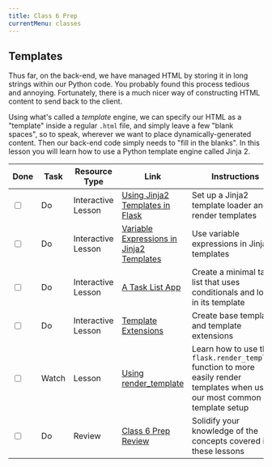 ```yaml
---
title: Class 6 Prep
currentMenu: classes
---
```


## Templates

Thus far, on the back-end, we have managed HTML by storing it in long strings within our Python code. You probably found this process tedious and annoying. Fortunately, there is a much nicer way of constructing HTML content to send back to the client.

Using what's called a *template* engine, we can specify our HTML as a "template" inside a regular `.html` file, and simply leave a few "blank spaces", so to speak, wherever we want to place dynamically-generated content. Then our back-end code simply needs to "fill in the blanks". In this lesson you will learn how to use a Python template engine called Jinja 2.

Done |Task | Resource Type | Link | Instructions
|----|-----|---------------|------|-------------|
<input type="checkbox" v-model="checks.p6a" /> |Do | Interactive Lesson | [Using Jinja2 Templates in Flask](../../videos/using-jinja/) | Set up a Jinja2 template loader and render templates
<input type="checkbox" v-model="checks.p6b" /> |Do | Interactive Lesson | [Variable Expressions in Jinja2 Templates](../../videos/jinja-variable-expressions/) | Use variable expressions in Jinja2 templates
<input type="checkbox" v-model="checks.p6c" /> |Do | Interactive Lesson | [A Task List App](../../videos/task-list/) | Create a minimal task list that uses conditionals and loops in its template
<input type="checkbox" v-model="checks.p6d" /> |Do | Interactive Lesson | [Template Extensions](../../videos/template-extensions/) | Create base templates and template extensions
<input type="checkbox" v-model="checks.p6e" /> |Watch | Lesson | [Using render_template](../../videos/render-template) | Learn how to use the `flask.render_template` function to more easily render templates when using our most common template setup
<input type="checkbox" v-model="checks.p6f" /> |Do | Review | [Class 6 Prep Review](review.html) | Solidify your knowledge of the concepts covered in these lessons
